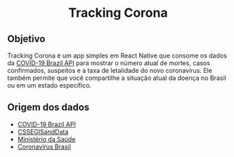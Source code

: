 <h1 align="center">Tracking Corona</h1>

<h2>Objetivo</h2>
Tracking Corona é um app simples em React Native que consome os dados da <a href="https://github.com/devarthurribeiro/covid19-brazil-api">COVID-19 Brazil API</a> para mostrar o número atual de mortes, casos confirmados, suspeitos e a taxa de letalidade do novo coronavírus. Ele também permite que você compartilhe a situação atual da doença no Brasil ou em um estado específico.

## Origem dos dados

- [COVID-19 Brazil API](https://github.com/devarthurribeiro/covid19-brazil-api)
- [CSSEGISandData](https://github.com/CSSEGISandData/COVID-19)
- [Ministério da Saúde](http://saude.gov.br)
- [Coronavírus Brasil](https://covid.saude.gov.br/)
